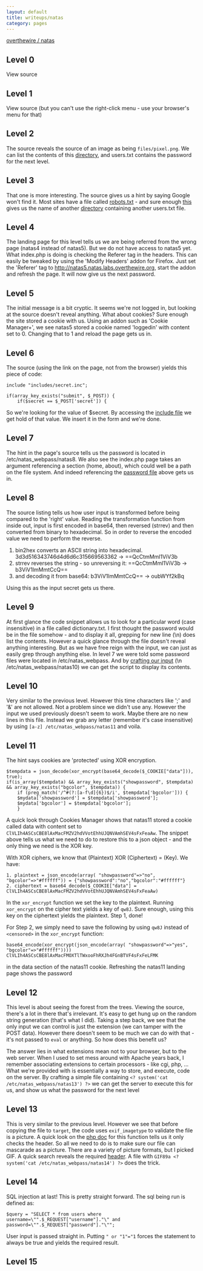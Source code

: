 ```yaml
---
layout: default
title: writeups/natas
category: pages
---
```


[overthewire / natas](http://www.overthewire.org/wargames/natas/)

## Level 0 ##

View source

## Level 1 ##

View source (but you can't use the right-click menu - use your browser's menu for that)

## Level 2 ##

The source reveals the source of an image as being `files/pixel.png`. We can list the contents of this [directory](http://natas2.natas.labs.overthewire.org/files), and users.txt contains the password for the next level.

## Level 3 ##

That one is more interesting. The source gives us a hint by saying Google won't find it. Most sites have a file called [robots.txt](http://www.javascriptkit.com/howto/robots.shtml) - and sure enough [this](http://natas3.natas.labs.overthewire.org/robots.txt) gives us the name of another [directory](http://natas3.natas.labs.overthewire.org/s3cr3t/) containing another users.txt file.

## Level 4 ##

The landing page for this level tells us we are being referred from the wrong page (natas4 instead of natas5). But we do not have access to natas5 yet. What index.php is doing is checking the Referer tag in the headers. This can easily be tweaked by using the 'Modify Headers' addon for Firefox. Just set the 'Referer' tag to http://natas5.natas.labs.overthewire.org, start the addon and refresh the page. It will now give us the next password.

## Level 5 ##

The initial message is a bit cryptic. It seems we're not logged in, but looking at the source doesn't reveal anything. What about cookies? Sure enough the site stored a cookie with us. Using an addon such as 'Cookie Manager+', we see natas5 stored a cookie named 'loggedin' with content set to 0. Changing that to 1 and reload the page gets us in.

## Level 6 ##

The source (using the link on the page, not from the browser) yields this piece of code:

    include "includes/secret.inc";

    if(array_key_exists("submit", $_POST)) {
        if($secret == $_POST['secret']) {

So we're looking for the value of $secret. By accessing the [include file](http://natas6.natas.labs.overthewire.org/includes/secret.inc) we get hold of that value. We insert it in the form and we're done.

## Level 7 ##

The hint in the page's source tells us the password is located in /etc/natas_webpass/natas8. We also see the index.php page takes an argument referencing a section (home, about), which could well be a path on the file system. And indeed referencing the [password file](http://natas7.natas.labs.overthewire.org/index.php?page=/etc/natas_webpass/natas8) above gets us in.

## Level 8 ##

The source listing tells us how user input is transformed before being compared to the 'right' value. Reading the transformation function from inside out, input is first encoded in base64, then reversed (strrev) and then converted from binary to hexadecimal. So in order to reverse the encoded value we need to perform the reverse.

1.  bin2hex converts an ASCII string into hexadecimal. 3d3d516343746d4d6d6c315669563362 -> ==QcCtmMml1ViV3b
2.  strrev reverses the string - so unreversing it: ==QcCtmMml1ViV3b -> b3ViV1lmMmtCcQ==
3.  and decoding it from base64: b3ViV1lmMmtCcQ== -> oubWYf2kBq

Using this as the input secret gets us there.

## Level 9 ##

At first glance the code snippet allows us to look for a particular word (case insensitive) in a file called dictionary.txt. I first thought the password would be in the file somehow - and to display it all, grepping for new line (\n) does list the contents. However a quick glance through the file doesn't reveal anything interesting. But as we have free reign with the input, we can just as easily grep through anything else. In level 7 we were told some password files were located in /etc/natas_webpass. And by [crafting our input](http://natas9.natas.labs.overthewire.org/?needle=\n%20/etc/natas_webpass/natas10&submit=Search) (\n /etc/natas_webpass/natas10) we can get the script to display its contents.

## Level 10 ##

Very similar to the previous level. However this time characters like ';' and '&' are not allowed. Not a problem since we didn't use any. However the input we used previously doesn't seem to work. Maybe there are no new lines in this file. Instead we grab any letter (remember it's case insensitive) by using `[a-z] /etc/natas_webpass/natas11` and voila.

## Level 11 ##

The hint says cookies are 'protected' using XOR encryption.

    $tempdata = json_decode(xor_encrypt(base64_decode($_COOKIE["data"])), true);
    if(is_array($tempdata) && array_key_exists("showpassword", $tempdata) && array_key_exists("bgcolor", $tempdata)) {
        if (preg_match('/^#(?:[a-f\d]{6})$/i', $tempdata['bgcolor'])) {
        $mydata['showpassword'] = $tempdata['showpassword'];
        $mydata['bgcolor'] = $tempdata['bgcolor'];
        }

A quick look through Cookies Manager shows that natas11 stored a cookie called data with content set to `ClVLIh4ASCsCBE8lAxMacFMZV2hdVVotEhhUJQNVAmhSEV4sFxFeaAw`. The snippet above tells us what we need to do to restore this to a json object - and the only thing we need is the XOR key.

With XOR ciphers, we know that (Plaintext) XOR (Ciphertext) = (Key). We have:

    1. plaintext = json_encode(array( "showpassword"=>"no", "bgcolor"=>"#ffffff")) = {"showpassword":"no","bgcolor":"#ffffff"}
    2. ciphertext = base64_decode($_COOKIE["data"] = ClVLIh4ASCsCBE8lAxMacFMZV2hdVVotEhhUJQNVAmhSEV4sFxFeaAw)

In the `xor_encrypt` function we set the key to the plaintext. Running `xor_encrypt` on the cipher text yields a key of `qw8J`. Sure enough, using this key on the ciphertext yields the plaintext. Step 1, done!

For Step 2, we simply need to save the following by using `qw8J` instead of `<censored>` in the `xor_encrypt` function:

    base64_encode(xor_encrypt(json_encode(array( "showpassword"=>"yes", "bgcolor"=>"#ffffff"))))
    ClVLIh4ASCsCBE8lAxMacFMOXTlTWxooFhRXJh4FGnBTVF4sFxFeLFMK

in the data section of the natas11 cookie. Refreshing the natas11 landing page shows the password

## Level 12 ##

This level is about seeing the forest from the trees. Viewing the source, there's a lot in there that's irrelevant. It's easy to get hung up on the random string generation (that's what I did). Taking a step back, we see that the only input we can control is just the extension (we can tamper with the POST data). However there doesn't seem to be much we can do with that - it's not passed to `eval` or anything. So how does this benefit us? 

The answer lies in what extensions mean not to your browser, but to the web server. When I used to set mess around with Apache years back, I remember associating extensions to certain processors - like cgi, php, ...
What we're provided with is essentially a way to store, and execute, code on the server. By crafting a simple file containing `<? system('cat /etc/natas_webpass/natas13') ?>` we can get the server to execute this for us, and show us what the password for the next level

## Level 13 ##

This is very similar to the previous level. However we see that before copying the file to `target`, the code uses `exif_imagetype` to validate the file is a picture. A quick look on the [php doc](http://www.php.net/manual/en/function.exif-imagetype.php) for this function tells us it only checks the header. So all we need to do is to make sure our file can mascarade as a picture. There are a variety of picture formats, but I picked GIF. A quick search reveals the required [header](http://www.matthewflickinger.com/lab/whatsinagif/bits_and_bytes.asp). A file with `GIF89a <? system('cat /etc/natas_webpass/natas14') ?>` does the trick.

## Level 14 ##

SQL injection at last! This is pretty straight forward. The sql being run is defined as:

    $query = "SELECT * from users where username=\"".$_REQUEST["username"]."\" and password=\"".$_REQUEST["password"]."\"";

User input is passed straight in. Putting `" or "1"="1` forces the statement to always be true and yields the required result.

## Level 15 ##


